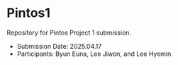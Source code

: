 # Pintos1

Repository for Pintos Project 1 submission.

- Submission Date: 2025.04.17
- Participants: Byun Euna, Lee Jiwon, and Lee Hyemin
